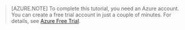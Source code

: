 <properties pageTitle="" title="" description="" documentationCenter="" services="" solutions="" authors="" writer="kathydav" editor="tysonn" manager="jeffreyg" />

> [AZURE.NOTE]
> To complete this tutorial, you need an Azure account. You can create a free trial account in just a couple of minutes. For details, see [Azure Free Trial](https://azure.microsoft.com/pricing/free-trial/).
